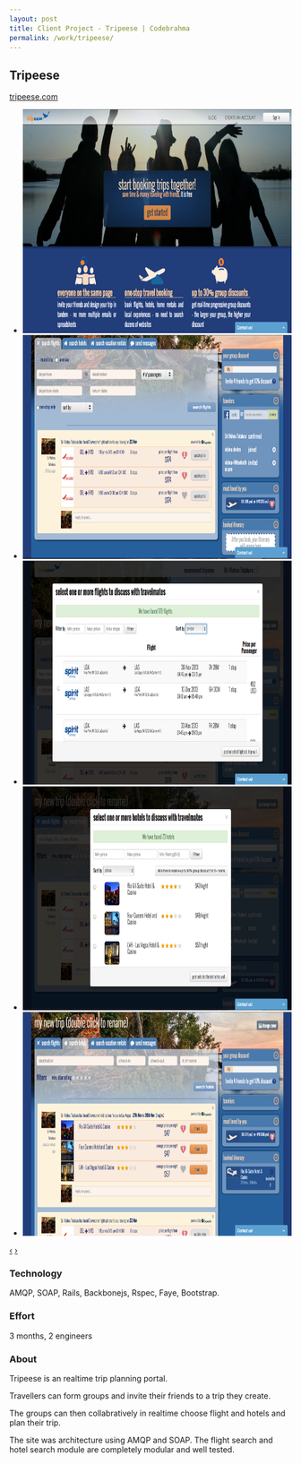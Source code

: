 ```yaml
---
layout: post
title: Client Project - Tripeese | Codebrahma
permalink: /work/tripeese/
---
```


## Tripeese

[tripeese.com](http://tripeese.com)

<div class="jcarousel-wrapper">
  <div class="jcarousel">
    <ul>
      <li><img src="/images/work/tripeese/home.png" width="700" height="400" alt=""></li>
      <li><img src="/images/work/tripeese/flight.png" width="700" height="400" alt=""></li>
      <li><img src="/images/work/tripeese/flight-schedule.png" width="700" height="400" alt=""></li>
      <li><img src="/images/work/tripeese/hotels.png" width="700" height="400" alt=""></li>
      <li><img src="/images/work/tripeese/search.png" width="700" height="400" alt=""></li>
    </ul>
  </div>

  <a href="#" class="jcarousel-control-prev" data-jcarouselcontrol="true" title="">‹</a>
  <a href="#" class="jcarousel-control-next" data-jcarouselcontrol="true" title="">›</a>
  <p class="jcarousel-pagination"> </p>
</div>


### Technology
AMQP, SOAP, Rails, Backbonejs, Rspec,  Faye, Bootstrap.

### Effort

3 months,  2 engineers

### About

Tripeese is an realtime trip planning portal.

Travellers can form groups and invite their friends to a trip they create.

The groups can then collabratively in realtime choose flight and hotels and plan their trip.

The site was architecture using AMQP and SOAP. The flight search and hotel search module are completely modular and well tested.

